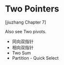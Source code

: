 <extoc></extoc>

# Two Pointers

[jiuzhang Chapter 7]

Also see Two pivots.

- 同向双指针
- 相向双指针
- Two Sum
- Partition - Quick Select